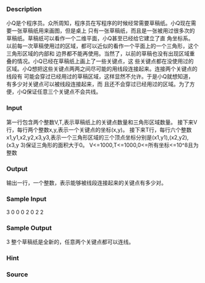 
### Description

小Q是个程序员。众所周知，程序员在写程序的时候经常需要草稿纸。小Q现在需要一张草稿纸用来画图，但是桌上
只有一张草稿纸，而且是一张被用过很多次的草稿纸。草稿纸可以看作一个二维平面，小Q甚至已经给它建立了直
角坐标系。以前每一次草稿使用过的区域，都可以近似的看作一个平面上的一个三角形，这个三角形区域的内部和
边界都不能再使用。当然了，以前的草稿也没有出现区域重叠的情况。小Q已经在草稿纸上画上了一些关键点，这
些关键点都在没使用过的区域。小Q想把这些关键点两两之间尽可能的用线段连接起来。连接两个关键点的线段有
可能会穿过已经用过的草稿区域，这样显然不允许。于是小Q就想知道，有多少对关键点可以被线段连接起来，而
且还不会穿过已经用过的区域。为了方便，小Q保证任意三个关键点不会共线。


### Input
第一行包含两个整数V,T,表示草稿纸上的关键点数量和三角形区域数量。
接下来V行，每行两个整数x,y,表示一个关键点的坐标(x,y)。
接下来T行，每行六个整数x1,y1,x2,y2,x3,y3,表示一个三角形区域的三个顶点坐标分别是(x1,y1),(x2,y2),(x3,y
3)保证三角形的面积大于0。
V<=1000,T<=1000,0<=所有坐标<=10^8且为整数
### Output
输出一行，一个整数，表示能够被线段连接起来的关键点有多少对。
### Sample Input
3 0
0 0
2 0
2 2
### Sample Output
3
整个草稿纸是全新的，任意两个关键点都可以连线。
### Hint

### Source
